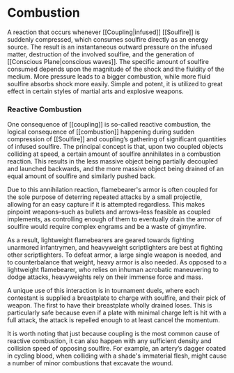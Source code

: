 # Combustion

A reaction that occurs whenever [[Coupling|infused]] [[Soulfire]] is suddenly compressed, which consumes soulfire directly as an energy source. The result is an instantaneous outward pressure on the infused matter, destruction of the involved soulfire, and the generation of [[Conscious Plane|conscious waves]]. The specific amount of soulfire consumed depends upon the magnitude of the shock and the fluidity of the medium. More pressure leads to a bigger combustion, while more fluid soulfire absorbs shock more easily. Simple and potent, it is utilized to great effect in certain styles of martial arts and explosive weapons.

### Reactive Combustion

One consequence of [[coupling]] is so-called reactive combustion, the logical consequence of [[combustion]] happening during sudden compression of [[Soulfire]] and coupling’s gathering of significant quantities of infused soulfire. The principal concept is that, upon two coupled objects colliding at speed, a certain amount of soulfire annihilates in a combustion reaction. This results in the less massive object being partially decoupled and launched backwards, and the more massive object being drained of an equal amount of soulfire and similarly pushed back.

Due to this annihilation reaction, flamebearer's armor is often coupled for the sole purpose of deterring repeated attacks by a small projectile, allowing for an easy capture if it is attempted regardless. This makes pinpoint weapons–such as bullets and arrows–less feasible as coupled implements, as controlling enough of them to eventually drain the armor of soulfire would require complex engrams and be a waste of gimynfire.

As a result, lightweight flamebearers are geared towards fighting unarmored infantrymen, and heavyweight scriptlighters are best at fighting other scriptlighters. To defeat armor, a large single weapon is needed, and to counterbalance that weight, heavy armor is also needed. As opposed to a lightweight flamebearer, who relies on inhuman acrobatic maneuvering to dodge attacks, heavyweights rely on their immense force and mass.

A unique use of this interaction is in tournament duels, where each contestant is supplied a breastplate to charge with soulfire, and their pick of weapon. The first to have their breastplate wholly drained loses. This is particularly safe because even if a plate with minimal charge left is hit with a full attack, the attack is repelled enough to at least cancel the momentum.

It is worth noting that just because coupling is the most common cause of reactive combustion, it can also happen with any sufficient density and collision speed of opposing soulfire. For example, an artery’s dagger coated in cycling blood, when colliding with a shade's immaterial flesh, might cause a number of minor combustions that excavate the wound.
